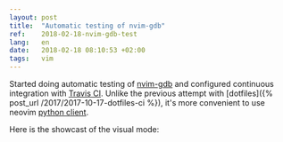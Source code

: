 ```yaml
---
layout: post
title:  "Automatic testing of nvim-gdb"
ref:    2018-02-18-nvim-gdb-test
lang:   en
date:   2018-02-18 08:10:53 +02:00
tags:   vim
---
```


Started doing automatic testing of
[nvim-gdb](https://github.com/sakhnik/nvim-gdb) and configured continuous
integration with [Travis CI](https://travis-ci.org/sakhnik/nvim-gdb). Unlike the
previous attempt with [dotfiles]({% post_url /2017/2017-10-17-dotfiles-ci %}),
it's more convenient to use neovim [python
client](https://github.com/neovim/python-client).

Here is the showcast of the visual mode:

<script src="https://asciinema.org/a/163642.js" id="asciicast-163642" async></script>

